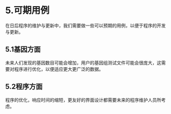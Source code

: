 # 5.可期用例

  在日后程序的维护与更新中，我们需要做一些可以预期的用例，以便于程序的开发与更新。

## 5.1基因方面

  未来人们发现的基因数目可能会增加，用户的基因组测试文件可能会很庞大，这需要对程序进行优化，以便适应更大更广泛的数据。

## 5.2程序方面

  程序的优化，响应时间的缩短，更友好的界面设计都需要未来的程序维护人员所考虑。